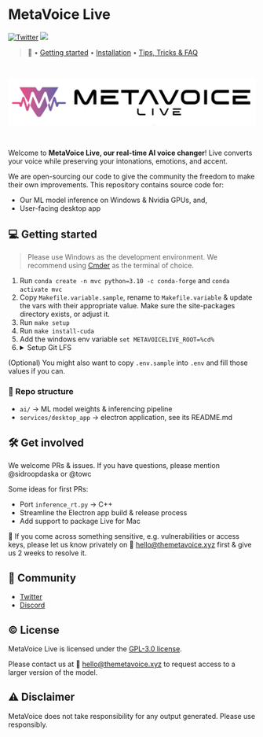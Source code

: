 # MetaVoice Live


[![Twitter](https://img.shields.io/twitter/url/https/twitter.com/OnusFM.svg?style=social&label=@metavoiceio)](https://twitter.com/metavoiceio)
<a href="http://www.repostatus.org/#active"><img src="http://www.repostatus.org/badges/latest/active.svg" /></a>

> 🔗  • [Getting started](#-getting-started) • [Installation](https://discord.com/channels/902229215993282581/1133486389661536297) • [Tips, Tricks & FAQ](https://bit.ly/metavoice-faqs)

<br/>
<p align="center">
    <picture>
        <source media="(prefers-color-scheme: dark)" srcset="./public/dark_mode.png">
        <img alt="logo banner" src="./public/light_mode.png" width="600" />
    </picture>
</p>
<br/>


Welcome to **MetaVoice Live, our real-time AI voice changer**! Live converts your voice while preserving your intonations, emotions, and accent. 


We are open-sourcing our code to give the community the freedom to make their own improvements. This repository contains source code for:
- Our ML model inference on Windows & Nvidia GPUs, and,
- User-facing desktop app


## 💻 Getting started

> Please use Windows as the development environment. We recommend using [Cmder](https://cmder.app/) as the terminal of choice.

1. Run `conda create -n mvc python=3.10 -c conda-forge` and `conda activate mvc`
2. Copy `Makefile.variable.sample`, rename to `Makefile.variable` & update the vars with their appropriate value. Make sure the site-packages directory exists, or adjust it.
3. Run `make setup`
4. Run `make install-cuda`
5. Add the windows env variable `set METAVOICELIVE_ROOT=%cd%`
6. <details>
    <summary>Setup Git LFS</summary>
    <ul>
        <li>Install Git LFS for Windows <a href="https://git-lfs.com/">here</a></li>
        <li>Initialise Git LFS within the repository by running: <code>git lfs install</code></li>
        <li>Pull the model weights via: <code>git lfs pull</code> </li>
    </ul>
    </details>

(Optional) You might also want to copy `.env.sample` into `.env` and fill those values if you can.

### 📖 Repo structure
* `ai/` -> ML model weights & inferencing pipeline
* `services/desktop_app` -> electron application, see its README.md


## 🛠️ Get involved

We welcome PRs & issues. If you have questions, please mention @sidroopdaska or @towc

Some ideas for first PRs:
- Port `inference_rt.py` -> C++
- Streamline the Electron app build & release process
- Add support to package Live for Mac

🙏 If you come across something sensitive, e.g. vulnerabilities or access keys, please let us know privately on 📧 [hello@themetavoice.xyz](mailto:hello@themetavoice.xyz) first & give us 2 weeks to resolve it.


## 🤗 Community

- [Twitter](https://twitter.com/themetavoice)
- [Discord](https://discord.gg/Cpy6U3na8Z)


## © License

MetaVoice Live is licensed under the [GPL-3.0 license](./LICENSE.txt).

Please contact us at 📧 [hello@themetavoice.xyz](mailto:hello@themetavoice.xyz) to request access to a larger version of the model.  

## ⚠️ Disclaimer

MetaVoice does not take responsibility for any output generated. Please use responsibly.
